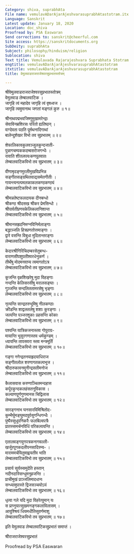 ```yaml
---
Category: shiva, suprabhAta
File name: vemulavADarAjarAjeshvarasuprabhAtastotram.itx
Language: Sanskrit
Latest update: January 18, 2020
Location: doc_shiva
Proofread by: PSA Easwaran
Send corrections to: sanskrit@cheerful.com
Site access: https://sanskritdocuments.org
SubDeity: suprabhAta
Subject: philosophy/hinduism/religion
Sublocation: shiva
Text title: Vemulavada Rajarajeshvara Suprabhata Stotram
engtitle: vemulavADarAjarAjeshvarasuprabhAtastotram
itxtitle: vemulavADarAjarAjeshvarasuprabhAtastotram
title: वेमुलवाडराजराजेश्वरसुप्रभातस्तोत्रम्

---
```

  
 श्रीवेमुलवाडराजराजेश्वरसुप्रभातस्तोत्रम्   
वेमुलवाड लेम्बालवाटिक ।  
जागृहि त्वं महादेव जागृहि त्वं वृषध्वज ।  
जागृहि त्वमुमानाथ जगतां मङ्गलं कुरु ॥ १॥  
  
श्रीनाथपद्मभवजिष्णुमुखामरेन्द्राः  
     सेवाविनम्रशिरसः परितो ह्यतिष्ठन् ।  
वाग्देवता पठति पूर्मथनादिगाथां  
     बालेन्दुशेखर विभो तव सुप्रभातम् ॥ २॥  
  
शेफालिकावकुलवञ्जुलकुन्दजाती\-  
     पुन्नागचम्पककदम्बसरोजगन्धैः ।  
रावाति शीतलपयःकणपूतवातः  
     लेम्बालवाटिकविभो तव  सुप्रभातम् ॥ ३॥  
  
वीणामृदङ्गमुरलीमुखविप्रभिन्न  
     सङ्गीतसङ्ग्रथितवाद्यसमेतगीतीः ।  
गायन्त्यनल्पमलकाकलकण्ठकण्ठ्यं  
     लेम्बालवाटिकविभो तव  सुप्रभातम् ॥ ४॥  
  
श्रीमन्नतेष्टफलदायक दीनबन्धो  
     श्रीकण्ठ श्रीदसख  श्रीकर प्रेमसिन्धो ।  
श्रीपार्वतीप्रणयकेलिकलानिशान्त  
     लेम्बालवाटिकविभो तव सुप्रभातम् ॥ ५॥  
  
श्रीमानसह्रदनिमग्नविनिर्मलाङ्गाः  
     बद्धाञ्जलि हित्रप्रणतोत्तमाङ्गाः ।  
द्वारे वसन्ति विबुधा मुदितान्तरङ्गाः  
     लेम्बालवाटिकविभो तव सुप्रभातम् ॥ ६॥  
  
केदारश्रीगिरिचिदम्बरसेतुबन्ध\-  
     वाराणसीपशुपतीश्वरधेनुकर्ण ।  
तीर्थेषु मोदमनवाप्य त्वमागतोऽत्र  
     लेम्बालवाटिकविभो तव सुप्रभातम् ॥ ७॥  
  
कूजन्ति वृक्षशिखरेषु मुदा विहङ्गाः  
     नन्दन्ति केलिसरसीषु मरालसङ्घाः ।  
गुञ्जन्ति सन्दलिततामरसेषु भृङ्गाः  
     लेम्बालवाटिकविभो तव  सुप्रभातम् ॥ ८॥  
  
नृत्यन्ति सान्द्रतरुभूमिषु नीलकण्ठाः  
     क्रीडन्ति शाद्वलतलेषु शशाः कुरङ्गाः ।  
जल्पन्ति पञ्जरशुकाः प्रहसन्ति कोकाः  
     लेम्बालवाटिकविभो तव  सुप्रभातम् ॥ ९॥  
  
पश्यन्ति यात्रिकजनास्तव गोपुराग्र\-  
     मायान्ति भूसुरगणास्तव धर्मकुण्डम् ।  
ध्यायन्ति तापसवरा स्तव मन्त्रमूर्तिं  
     लेम्बालवाटिकविभो तव  सुप्रभातम् ॥ १०॥  
  
गङ्गा नगेन्द्रतनयाहृदयाधिराज  
     सङ्गीतलोल शरणागतकल्पभूज ।  
श्रीदारुकावनमुनीन्द्रसतीमनोज  
     लेम्बालवाटिकविभो तव  सुप्रभातम् ॥ ११॥  
  
कैलासवास  करुणाञ्चितमन्दहास  
     कर्पूरकुन्दकलहंसतनूविकास ।  
कल्याणपूर्णगुणमानस चिद्विलास  
     लेम्बालवाटिकविभो तव  सुप्रभातम् ॥ १२॥  
  
सारङ्गनाभ घनसारविमिश्रितोद\-  
     कुम्भैर्घुमङ्घुमदपूर्वसुगन्धिगन्धैः ।  
पुष्पैस्सुधूपनिकरैः फलबिल्वपत्रैः  
     प्रातस्समर्चनविधिं परिकल्पयन्ति ।  
     लेम्बालवाटिकविभो तव  सुप्रभातम् ॥ १४॥  
  
एलालवङ्गयुगपत्रकनागवल्ली-  
     खर्जूरपूगकदलीपनसादिरम्य- ।  
माराममर्चयितुमाह्वयतीव भाति  
     लेम्बालवाटिकविभो  तव  सुप्रभातम् ॥ १५॥  
  
प्रसार्य सूर्यस्समुदेति हस्तान्  
     नदीनदास्सिन्धुमनुव्रजन्ति ।  
प्राचीमुखं प्राञ्जलिमादधानः  
सन्ध्यामुपास्ते द्विजसञ्चयोऽयं  
     लेम्बालवाटिकविभो तव  सुप्रभातम् ॥ १६॥  
  
धृत्वा गले यदि मुदा विहरेत्पुमान् यः  
     स प्राप्नुयात्सुखमनङ्गकलाविलासम् ।  
आयुश्श्रियं धियमधीतिसुवर्णमाशु  
     लेम्बालवाटिकविभो तव सुप्रभातम् ॥ १७॥  
  
इति वेमुलवाड लेम्बालवाटिकसुप्रभातं समाप्तं ।  
  
श्रीराजराजेश्वरसुप्रभातं  
  
Proofread by PSA Easwaran  
  
